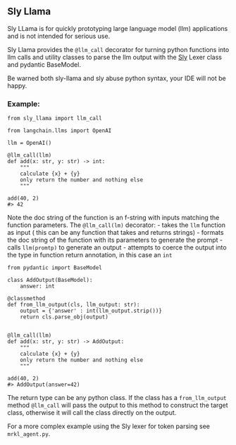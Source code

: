 ## Sly Llama


Sly LLama is for quickly prototyping large language model (llm) applications and is not intended for serious use.

Sly Llama provides the `@llm_call` decorator for turning python functions into llm calls and utility classes to parse the llm output with the [Sly](https://sly.readthedocs.io/en/latest/sly.html#introduction) Lexer class and pydantic BaseModel.

Be warned both sly-llama and sly abuse python syntax, your IDE will not be happy.


### Example:

    from sly_llama import llm_call

    from langchain.llms import OpenAI

    llm = OpenAI()

    @llm_call(llm)
    def add(x: str, y: str) -> int:
        """
        calculate {x} + {y}
        only return the number and nothing else
        """

    add(40, 2)
    #> 42


Note the doc string of the function is an f-string with inputs matching the function parameters.
The `@llm_call(lm)` decorator:
    - takes the `llm` function as input ( this can be any function that takes and returns strings)
    - formats the doc string of the function with its parameters to generate the prompt
    - calls `llm(promtp)` to generate an output
    - attempts to coerce the output into the type in function return annotation, in this case an `int`


    from pydantic import BaseModel

    class AddOutput(BaseModel):
        answer: int

    @classmethod
    def from_llm_output(cls, llm_output: str):
        output = {'answer' : int(llm_output.strip())}
        return cls.parse_obj(output)


    @llm_call(llm)
    def add(x: str, y: str) -> AddOutput:
        """
        calculate {x} + {y}
        only return the number and nothing else
        """

    add(40, 2)
    #> AddOutput(answer=42)

The return type can be any python class. If the class has a `from_llm_output` method `@llm_call` will
pass the output to this method to construct the target class, otherwise it will call the class directly on the output.


For a more complex example using the Sly lexer for token parsing see `mrkl_agent.py`.




